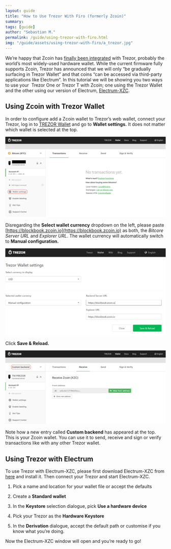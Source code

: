 ```yaml
---
layout: guide
title: "How to Use Trezor With Firo (formerly Zcoin)"
summary: 
tags: [guide]
author: "Sebastian M."
permalink: /guide/using-trezor-with-firo.html
img: "/guide/assets/using-trezor-with-firo/a_trezor.jpg"
---
```


We’re happy that Zcoin has [finally been integrated](http://zcoin.io/trezor-adds-zcoin-support-to-both-trezor-one-and-trezor-t/) with Trezor, probably the world’s most widely-used hardware wallet. While the current firmware fully supports Zcoin, Trezor has announced that we will only “be gradually surfacing in Trezor Wallet” and that coins “can be accessed via third-party applications like Electrum”. In this tutorial we will be showing you two ways to use your  Trezor One or Trezor T with Zcoin; one using the Trezor Wallet and the other using our version of Electrum, [Electrum-XZC](https://github.com/firoorg/electrum-xzc/releases).

## Using Zcoin with Trezor Wallet

In order to configure add a Zcoin wallet to Trezor’s web wallet, connect your Trezor, log in to [TREZOR Wallet](https://wallet.trezor.io/) and go to **Wallet settings.** It does not matter which wallet is selected at the top. 

![Configuring Trezor for Zcoin](/guide/assets/using-trezor-with-firo/trezor_wallet.png)

Disregarding the **Select wallet currency** dropdown on the left, please paste [https://blockbook.zcoin.io](https://blockbook.zcoin.io) as both, the _Bitcore Server URL_ and _Explorer URL_. The wallet currency will automatically switch to **Manual configuration.**

![](/guide/assets/using-trezor-with-firo/trezor_blockbook.png)

Click **Save & Reload.**

![Trezor Zcoin Wallet](/guide/assets/using-trezor-with-firo/trezor_custom_backend.png) 

Note how a new entry called **Custom backend** has appeared at the top. This is your Zcoin wallet. You can use it to send, receive and sign or verify transactions like with any other Trezor wallet.  

## Using Trezor with Electrum

To use Trezor with Electrum-XZC, please first download Electrum-XZC from [here](https://github.com/firoorg/electrum-xzc/releases) and install it. Then connect your Trezor and start Electrum-XZC.

1.  Pick a name and location for your wallet file or accept the defaults

2.  Create a **Standard wallet**

3.  In the **Keystore** selection dialogue, pick **Use a hardware device**

4.  Pick your Trezor as the **Hardware Keystore**

5.  In the **Derivation** dialogue, accept the default path or customise if you know what you’re doing.

Now the Electrum-XZC window will open and you’re ready to go!